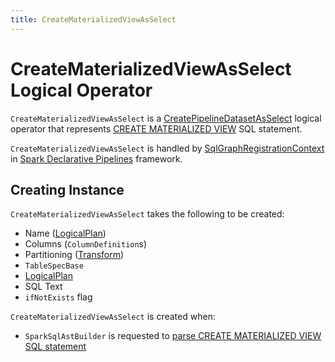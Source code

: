 ```yaml
---
title: CreateMaterializedViewAsSelect
---
```


# CreateMaterializedViewAsSelect Logical Operator

`CreateMaterializedViewAsSelect` is a [CreatePipelineDatasetAsSelect](CreatePipelineDatasetAsSelect.md) logical operator that represents [CREATE MATERIALIZED VIEW](../sql/SparkSqlAstBuilder.md#visitCreatePipelineDataset) SQL statement.

`CreateMaterializedViewAsSelect` is handled by [SqlGraphRegistrationContext](../declarative-pipelines/SqlGraphRegistrationContext.md#CreateMaterializedViewAsSelect) in [Spark Declarative Pipelines](../declarative-pipelines/index.md) framework.

## Creating Instance

`CreateMaterializedViewAsSelect` takes the following to be created:

* <span id="name"> Name ([LogicalPlan](LogicalPlan.md))
* <span id="columns"> Columns (`ColumnDefinition`s)
* <span id="partitioning"> Partitioning ([Transform](../connector/Transform.md))
* <span id="tableSpec"> `TableSpecBase`
* <span id="query"> [LogicalPlan](LogicalPlan.md)
* <span id="originalText"> SQL Text
* <span id="ifNotExists"> `ifNotExists` flag

`CreateMaterializedViewAsSelect` is created when:

* `SparkSqlAstBuilder` is requested to [parse CREATE MATERIALIZED VIEW SQL statement](../sql/SparkSqlAstBuilder.md#visitCreatePipelineDataset)

